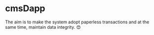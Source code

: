 # cmsDapp
The aim is to make the system adopt paperless transactions and at the same time, maintain data integrity. :heart_eyes:

